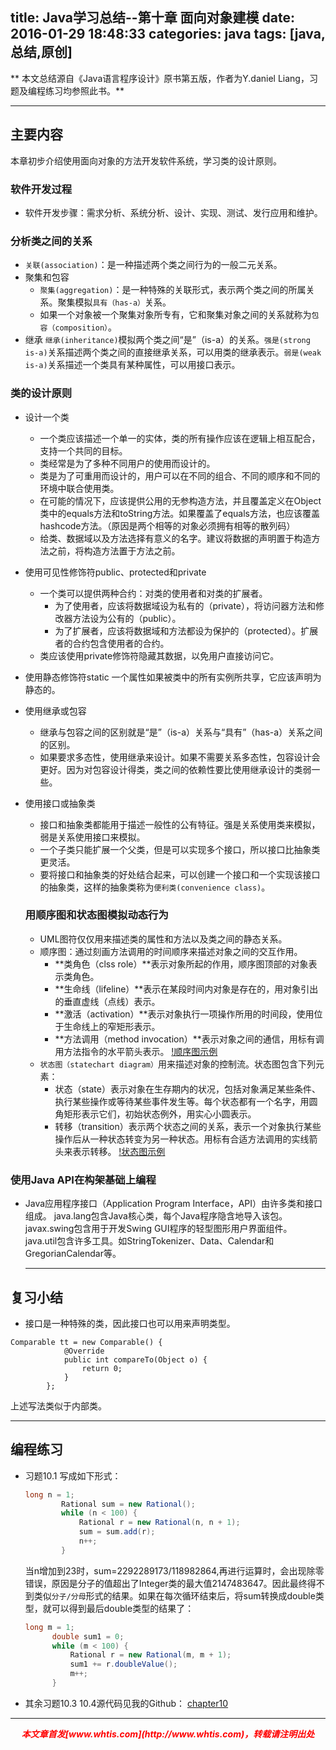 title: Java学习总结--第十章 面向对象建模
date: 2016-01-29 18:48:33
categories: java
tags: [java,总结,原创]
---

** 本文总结源自《Java语言程序设计》原书第五版，作者为Y.daniel Liang，习题及编程练习均参照此书。**

---

## 主要内容
本章初步介绍使用面向对象的方法开发软件系统，学习类的设计原则。

### 软件开发过程
- 软件开发步骤：需求分析、系统分析、设计、实现、测试、发行应用和维护。

### 分析类之间的关系
- `关联(association)`：是一种描述两个类之间行为的一般二元关系。
- 聚集和包容
  + `聚集(aggregation)`：是一种特殊的关联形式，表示两个类之间的所属关系。聚集模拟`具有（has-a）`关系。
  + 如果一个对象被一个聚集对象所专有，它和聚集对象之间的关系就称为`包容（composition）`。
- 继承
`继承(inheritance)`模拟两个类之间“是”（is-a）的关系。`强是(strong is-a)`关系描述两个类之间的直接继承关系，可以用类的继承表示。`弱是(weak is-a)`关系描述一个类具有某种属性，可以用接口表示。

### 类的设计原则
- 设计一个类
  + 一个类应该描述一个单一的实体，类的所有操作应该在逻辑上相互配合，支持一个共同的目标。
  + 类经常是为了多种不同用户的使用而设计的。
  + 类是为了可重用而设计的，用户可以在不同的组合、不同的顺序和不同的环境中联合使用类。
  + 在可能的情况下，应该提供公用的无参构造方法，并且覆盖定义在Object类中的equals方法和toString方法。如果覆盖了equals方法，也应该覆盖hashcode方法。（原因是两个相等的对象必须拥有相等的散列码）
  + 给类、数据域以及方法选择有意义的名字。建议将数据的声明置于构造方法之前，将构造方法置于方法之前。
- 使用可见性修饰符public、protected和private
  + 一个类可以提供两种合约：对类的使用者和对类的扩展者。
    * 为了使用者，应该将数据域设为私有的（private），将访问器方法和修改器方法设为公有的（public）。
    * 为了扩展者，应该将数据域和方法都设为保护的（protected）。扩展者的合约包含使用者的合约。
  + 类应该使用private修饰符隐藏其数据，以免用户直接访问它。
- 使用静态修饰符static
  一个属性如果被类中的所有实例所共享，它应该声明为静态的。
- 使用继承或包容
  + 继承与包容之间的区别就是“是”（is-a）关系与“具有”（has-a）关系之间的区别。
  + 如果要求多态性，使用继承来设计。如果不需要关系多态性，包容设计会更好。因为对包容设计得类，类之间的依赖性要比使用继承设计的类弱一些。
- 使用接口或抽象类
  * 接口和抽象类都能用于描述一般性的公有特征。强是关系使用类来模拟，弱是关系使用接口来模拟。
  * 一个子类只能扩展一个父类，但是可以实现多个接口，所以接口比抽象类更灵活。
  * 要将接口和抽象类的好处结合起来，可以创建一个接口和一个实现该接口的抽象类，这样的抽象类称为`便利类(convenience class)`。

  ### 用顺序图和状态图模拟动态行为
  - UML图符仅仅用来描述类的属性和方法以及类之间的静态关系。
  - 顺序图：通过刻画方法调用的时间顺序来描述对象之间的交互作用。
    + **类角色（clss role）**表示对象所起的作用，顺序图顶部的对象表示类角色。
    + **生命线（lifeline）**表示在某段时间内对象是存在的，用对象引出的垂直虚线（点线）表示。
    + **激活（activation）**表示对象执行一项操作所用的时间段，使用位于生命线上的窄矩形表示。
    + **方法调用（method invocation）**表示对象之间的通信，用标有调用方法指令的水平箭头表示。
    [!顺序图示例]()
  - `状态图（statechart diagram）`用来描述对象的控制流。状态图包含下列元素：
    + 状态（state）表示对象在生存期内的状况，包括对象满足某些条件、执行某些操作或等待某些事件发生等。每个状态都有一个名字，用圆角矩形表示它们，初始状态例外，用实心小圆表示。
    + 转移（transition）表示两个状态之间的关系，表示一个对象执行某些操作后从一种状态转变为另一种状态。用标有合适方法调用的实线箭头来表示转移。
    [!状态图示例]()

### 使用Java API在构架基础上编程
- Java应用程序接口（Application Program Interface，API）由许多类和接口组成。
  java.lang包含Java核心类，每个Java程序隐含地导入该包。
  javax.swing包含用于开发Swing GUI程序的轻型图形用户界面组件。
  java.util包含许多工具。如StringTokenizer、Data、Calendar和GregorianCalendar等。

  ---

## 复习小结
- 接口是一种特殊的类，因此接口也可以用来声明类型。
```
Comparable tt = new Comparable() {
            @Override
            public int compareTo(Object o) {
                return 0;
            }
        };
```
  上述写法类似于内部类。

---

## 编程练习
- 习题10.1
	写成如下形式：
	```java
	long n = 1;
	        Rational sum = new Rational();
	        while (n < 100) {
	            Rational r = new Rational(n, n + 1);
	            sum = sum.add(r);
	            n++;
	        }
	```
  当n增加到23时，sum=2292289173/118982864,再进行运算时，会出现除零错误，原因是分子的值超出了Integer类的最大值2147483647。因此最终得不到类似`分子/分母`形式的结果。如果在每次循环结束后，将sum转换成double类型，就可以得到最后double类型的结果了：
  ```java
  long m = 1;
        double sum1 = 0;
        while (m < 100) {
            Rational r = new Rational(m, m + 1);
            sum1 += r.doubleValue();
            m++;
        }
  ```
- 其余习题10.3 10.4源代码见我的Github： [chapter10](https://github.com/whtis/Java-Exercises/tree/master/chapter10/src)






---
<div align="center" style="color:red;width=80px;height:90px;" onmouseout="this.style.border='1px solid blue'" onmouseover="this.style.border='none'">
<p style="font-weight:bold;font-style:italic;">本文章首发[www.whtis.com](http://www.whtis.com)，转载请注明出处</p>
</div>